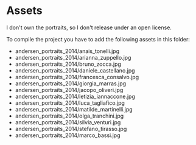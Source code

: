 Assets
===================

I don't own the portraits, so I don't release under an open license.  

To compile the project you have to add the following assets in this folder:  

- andersen_portraits_2014/anais_tonelli.jpg
- andersen_portraits_2014/arianna_zuppello.jpg
- andersen_portraits_2014/bruno_zocca.jpg
- andersen_portraits_2014/daniele_castellano.jpg
- andersen_portraits_2014/francesca_consalvo.jpg
- andersen_portraits_2014/giorgia_marras.jpg
- andersen_portraits_2014/jacopo_oliveri.jpg
- andersen_portraits_2014/letizia_iannaccone.jpg
- andersen_portraits_2014/luca_tagliafico.jpg
- andersen_portraits_2014/matilde_martinelli.jpg
- andersen_portraits_2014/olga_tranchini.jpg
- andersen_portraits_2014/silvia_venturi.jpg
- andersen_portraits_2014/stefano_tirasso.jpg
- andersen_portraits_2014/marco_bassi.jpg

